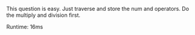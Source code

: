 This question is easy. Just traverse and store the num and operators. Do the multiply and division first.

Runtime: 16ms
